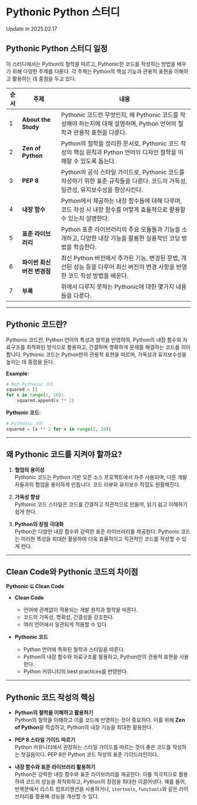 # **Pythonic Python 스터디**
Update in 2025.02.17

## **Pythonic Python 스터디 일정**

이 스터디에서는 Python의 철학을 따르고, Pythonic한 코드를 작성하는 방법을 배우기 위해 다양한 주제를 다룬다. 각 주제는 Python의 핵심 기능과 관용적 표현을 이해하고 활용하는 데 중점을 두고 있다. 

| 순서 | 주제                        | 내용                                                                                                                                  |
|------|-----------------------------|---------------------------------------------------------------------------------------------------------------------------------------|
| 1    | **About the Study**          | Pythonic 코드란 무엇인지, 왜 Pythonic 코드를 작성해야 하는지에 대해 설명하며, Python 언어의 철학과 관용적 표현을 다룬다.               |
| 2    | **Zen of Python**            | Python의 철학을 정리한 문서로, Pythonic 코드 작성의 핵심 원칙과 Python 언어의 디자인 철학을 이해할 수 있도록 돕는다.                |
| 3    | **PEP 8**                    | Python의 공식 스타일 가이드로, Pythonic 코드를 작성하기 위한 표준 규칙들을 다룬다. 코드의 가독성, 일관성, 유지보수성을 향상시킨다.   |
| 4    | **내장 함수**                | Python에서 제공하는 내장 함수들에 대해 다루며, 코드 작성 시 내장 함수를 어떻게 효율적으로 활용할 수 있는지 설명한다.               |
| 5    | **표준 라이브러리**           | Python 표준 라이브러리의 주요 모듈들과 기능을 소개하고, 다양한 내장 기능을 활용한 실용적인 코딩 방법을 학습한다.                      |
| 6    | **파이썬 최신 버전 변경점**  | 최신 Python 버전에서 추가된 기능, 변경된 문법, 개선된 성능 등을 다루어 최신 버전의 변경 사항을 반영한 코드 작성 방법을 배운다.      |
| 7    | **부록**  | 위에서 다루지 못하는 Pythonic에 대한 몇가지 내용들을 다룬다.      |

---

## **Pythonic 코드란?**
Pythonic 코드란, Python 언어의 특성과 철학을 반영하여, Python의 내장 함수와 자료구조를 최적화된 방식으로 활용하고, 간결하며 명확하게 문제를 해결하는 코드를 의미합니다. Pythonic 코드는 Python만의 관용적 표현을 따르며, 가독성과 유지보수성을 높이는 데 중점을 둔다.

**Example**:
```python
# Not-Pythonic 코드
squared = []
for x in range(1, 10):
    squared.append(x ** 2)
```

**Pythonic 코드**:
```python
# Pythonic 코드
squared = [x ** 2 for x in range(1, 10)]
```

---

## **왜 Pythonic 코드를 지켜야 할까요?**

1. **협업의 용이성**  
   Pythonic 코드는 Python 기반 오픈 소스 프로젝트에서 자주 사용되며, 다른 개발자들과의 협업을 용이하게 만듭니다. 코드 리뷰와 유지보수 작업도 원활해진다.

2. **가독성 향상**  
   Pythonic 코드 스타일은 코드를 간결하고 직관적으로 만들어, 읽기 쉽고 이해하기 쉽게 한다.

3. **Python의 장점 극대화**  
   Python은 다양한 내장 함수와 강력한 표준 라이브러리를 제공한다. Pythonic 코드는 이러한 특성을 최대한 활용하여 더욱 효율적이고 직관적인 코드를 작성할 수 있게 한다.

---

## **Clean Code와 Pythonic 코드의 차이점**

**Pythonic ⊆ Clean Code**

- **Clean Code**  
    - 언어에 관계없이 적용되는 개발 원칙과 철학을 따른다.  
    - 코드의 가독성, 명확성, 간결성을 강조한다.  
    - 여러 언어에서 일관되게 적용할 수 있다.

- **Pythonic 코드**  
    - Python 언어에 특화된 철학과 스타일을 따른다.  
    - Python의 내장 함수와 자료구조를 활용하고, Python만의 관용적 표현을 사용한다.  
    - Python 커뮤니티의 best practices를 반영한다.

---

## **Pythonic 코드 작성의 핵심**

- **Python의 철학을 이해하고 활용하기**  
   Python의 철학을 이해하고 이를 코드에 반영하는 것이 중요하다. 이를 위해 **Zen of Python**을 학습하고, Python의 내장 기능을 최대한 활용한다.

- **PEP 8 스타일 가이드 따르기**  
   Python 커뮤니티에서 권장하는 스타일 가이드를 따르는 것이 좋은 코드를 작성하는 첫걸음이다. PEP 8은 Python 코드 작성의 표준 가이드라인이다.

- **내장 함수와 표준 라이브러리 활용하기**  
   Python은 강력한 내장 함수와 표준 라이브러리를 제공한다. 이를 적극적으로 활용하여 코드의 성능을 최적화하고, Python의 장점을 최대한 이끌어낸다. 예를 들어, 반복문에서 리스트 컴프리헨션을 사용하거나, `itertools`, `functools`와 같은 라이브러리를 활용해 성능을 개선할 수 있다.
